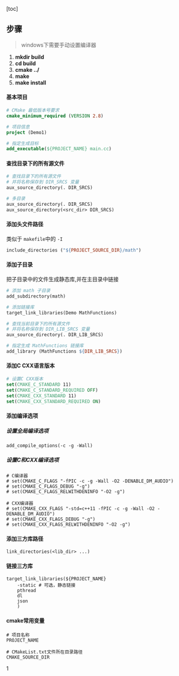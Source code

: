 [toc]

## 步骤

> windows下需要手动设置编译器

1. **mkdir build**
2. **cd build**
3. **cmake ../**
4. **make**
5. **make install**

#### 基本项目

```cmake
# CMake 最低版本号要求
cmake_minimum_required (VERSION 2.8)

# 项目信息
project (Demo1)

# 指定生成目标
add_executable(${PROJECT_NAME} main.cc)
```

#### 查找目录下的所有源文件

```makefile
# 查找目录下的所有源文件
# 并将名称保存到 DIR_SRCS 变量
aux_source_directory(. DIR_SRCS)

# 多目录
aux_source_directory(. DIR_SRCS)
aux_source_directory(<src_dir> DIR_SRCS)
```

#### 添加头文件路径

类似于 `makefile`中的 `-I`

```makefile
include_directories ("${PROJECT_SOURCE_DIR}/math")
```

#### 添加子目录

把子目录中的文件生成静态库,并在主目录中链接

```makefile
# 添加 math 子目录
add_subdirectory(math)

# 添加链接库
target_link_libraries(Demo MathFunctions)
```

```makefile
# 查找当前目录下的所有源文件
# 并将名称保存到 DIR_LIB_SRCS 变量
aux_source_directory(. DIR_LIB_SRCS)

# 指定生成 MathFunctions 链接库
add_library (MathFunctions ${DIR_LIB_SRCS})
```

#### 添加C CXX语言版本

```cmake
# 设置C CXX版本
set(CMAKE_C_STANDARD 11)
set(CMAKE_C_STANDARD_REQUIRED OFF)
set(CMAKE_CXX_STANDARD 11)
set(CMAKE_CXX_STANDARD_REQUIRED ON)
```

#### 添加编译选项

##### 设置全局编译选项

```
add_compile_options(-c -g -Wall)
```

##### 设置C和CXX编译选项

```
# C编译器
# set(CMAKE_C_FLAGS "-fPIC -c -g -Wall -O2 -DENABLE_DM_AUDIO")
# set(CMAKE_C_FLAGS_DEBUG "-g")
# set(CMAKE_C_FLAGS_RELWITHDENINFO "-O2 -g")

# CXX编译器
# set(CMAKE_CXX_FLAGS "-std=c++11 -fPIC -c -g -Wall -O2 -DENABLE_DM_AUDIO")
# set(CMAKE_CXX_FLAGS_DEBUG "-g")
# set(CMAKE_CXX_FLAGS_RELWITHDENINFO "-O2 -g")
```

#### 添加三方库路径

```
link_directories(<lib_dir> ...)
```

#### 链接三方库

```
target_link_libraries(${PROJECT_NAME} 
    -static # 可选，静态链接
    pthread
    dl
    json 
    )
```

#### cmake常用变量

```
# 项目名称
PROJECT_NAME

# CMakeList.txt文件所在目录路径
CMAKE_SOURCE_DIR
```


1
